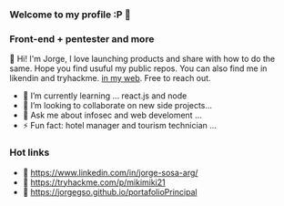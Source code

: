 ### Welcome to my profile :P 👋


### Front-end + pentester and more
👋 Hi! I'm Jorge, I love launching products and share with how to do the same. Hope you find usuful my public repos. You can also find me in likendin and tryhackme. [in my web](https://jorgegso.github.io/portafolioPrincipal/). Free to reach out.



- 🌱 I’m currently learning ... react.js and node
- 👯 I’m looking to collaborate on new side projects...
- 💬 Ask me about infosec and web develoment ...
- ⚡ Fun fact: hotel manager and tourism technician ...


### Hot links
- 👀 https://www.linkedin.com/in/jorge-sosa-arg/
- 🐉 https://tryhackme.com/p/mikimiki21
- 👻 https://jorgegso.github.io/portafolioPrincipal

<!--
**jorgegso/jorgegso** is a ✨ _special_ ✨ repository because its `README.md` (this file) appears on your GitHub profile.

Here are some ideas to get you started:

-
- 📫 How to reach me: ...
- 😄 Pronouns: ...
- ⚡ Fun fact: ...
-->
